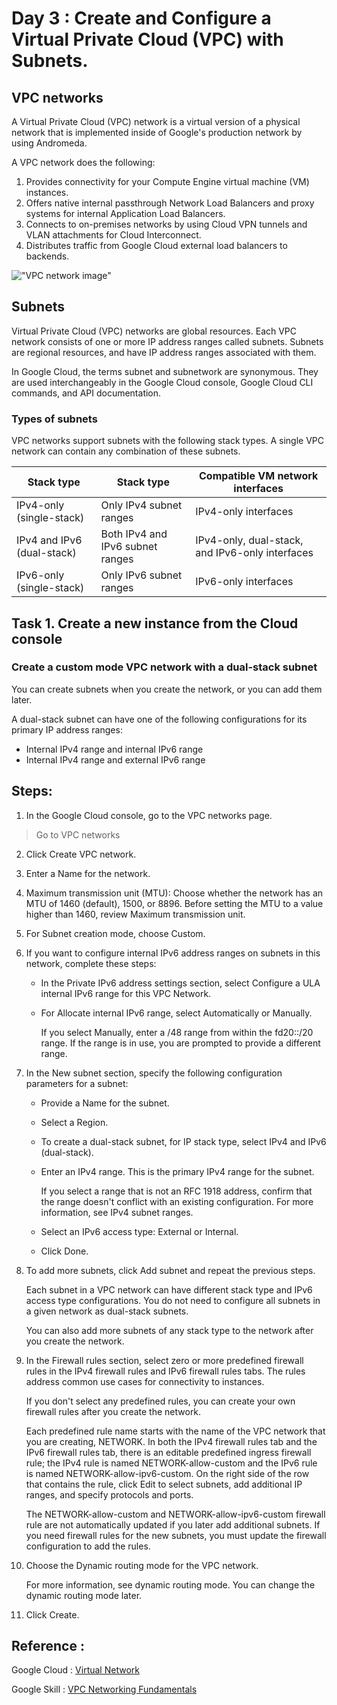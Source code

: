 # Day 3 : Create and Configure a Virtual Private Cloud (VPC) with Subnets.

## VPC networks
A Virtual Private Cloud (VPC) network is a virtual version of a physical network that is implemented inside of Google's production network by using Andromeda.

A VPC network does the following:

1. Provides connectivity for your Compute Engine virtual machine (VM) instances.
2. Offers native internal passthrough Network Load Balancers and proxy systems for internal Application Load Balancers.
3. Connects to on-premises networks by using Cloud VPN tunnels and VLAN attachments for Cloud Interconnect.
4. Distributes traffic from Google Cloud external load balancers to backends.

!["VPC network image"](https://cloud.google.com/static/vpc/images/vpc-overview-example.svg)
## Subnets
Virtual Private Cloud (VPC) networks are global resources. Each VPC network consists of one or more IP address ranges called subnets. Subnets are regional resources, and have IP address ranges associated with them.

In Google Cloud, the terms subnet and subnetwork are synonymous. They are used interchangeably in the Google Cloud console, Google Cloud CLI commands, and API documentation.


### Types of subnets
VPC networks support subnets with the following stack types. A single VPC network can contain any combination of these subnets.


 
| Stack type	 | Stack type | Compatible VM network interfaces |
|---|---|---|
| IPv4-only (single-stack) | 	Only IPv4 subnet ranges | 	IPv4-only interfaces |
| IPv4 and IPv6 (dual-stack) | Both IPv4 and IPv6 subnet ranges  | IPv4-only, dual-stack, and IPv6-only interfaces |
| IPv6-only (single-stack) | Only IPv6 subnet ranges | IPv6-only interfaces |



## Task 1. Create a new instance from the Cloud console
   
### Create a custom mode VPC network with a dual-stack subnet

You can create subnets when you create the network, or you can add them later.

A dual-stack subnet can have one of the following configurations for its primary IP address ranges:

* Internal IPv4 range and internal IPv6 range
* Internal IPv4 range and external IPv6 range

## Steps:

1. In the Google Cloud console, go to the VPC networks page.

> Go to VPC networks

2. Click Create VPC network.

3. Enter a Name for the network.

4. Maximum transmission unit (MTU): Choose whether the network has an MTU of 1460 (default), 1500, or 8896. Before setting the MTU to a value higher than 1460, review Maximum transmission unit.

5. For Subnet creation mode, choose Custom.

6. If you want to configure internal IPv6 address ranges on subnets in this network, complete these steps:

    * In the Private IPv6 address settings section, select Configure a ULA internal IPv6 range for this VPC Network.
    * For Allocate internal IPv6 range, select Automatically or Manually.

        If you select Manually, enter a /48 range from within the fd20::/20 range. If the range is in use, you are prompted to provide a different range.

7. In the New subnet section, specify the following configuration parameters for a subnet:

    * Provide a Name for the subnet.
    * Select a Region.
    * To create a dual-stack subnet, for IP stack type, select IPv4 and IPv6 (dual-stack).
    * Enter an IPv4 range. This is the primary IPv4 range for the subnet.

        If you select a range that is not an RFC 1918 address, confirm that the range doesn't conflict with an existing configuration. For more information, see IPv4 subnet ranges.

    * Select an IPv6 access type: External or Internal.

    * Click Done.

8. To add more subnets, click Add subnet and repeat the previous steps.

    Each subnet in a VPC network can have different stack type and IPv6 access type configurations. You do not need to configure all subnets in a given network as dual-stack subnets.

    You can also add more subnets of any stack type to the network after you create the network.

9. In the Firewall rules section, select zero or more predefined firewall rules in the IPv4 firewall rules and IPv6 firewall rules tabs. The rules address common use cases for connectivity to instances.

    If you don't select any predefined rules, you can create your own firewall rules after you create the network.

    Each predefined rule name starts with the name of the VPC network that you are creating, NETWORK. In both the IPv4 firewall rules tab and the IPv6 firewall rules tab, there is an editable predefined ingress firewall rule; the IPv4 rule is named NETWORK-allow-custom and the IPv6 rule is named NETWORK-allow-ipv6-custom. On the right side of the row that contains the rule, click Edit to select subnets, add additional IP ranges, and specify protocols and ports.

    The NETWORK-allow-custom and NETWORK-allow-ipv6-custom firewall rule are not automatically updated if you later add additional subnets. If you need firewall rules for the new subnets, you must update the firewall configuration to add the rules.

10. Choose the Dynamic routing mode for the VPC network.

    For more information, see dynamic routing mode. You can change the dynamic routing mode later.

11. Click Create.

## Reference :
Google Cloud  :
[Virtual Network](https://cloud.google.com/vpc/docs/vpc)

Google Skill : [VPC Networking Fundamentals](https://www.skills.google/focuses/1229?catalog_rank=%7B%22rank%22%3A2%2C%22num_filters%22%3A0%2C%22has_search%22%3Atrue%7D&parent=catalog&search_id=56720316)